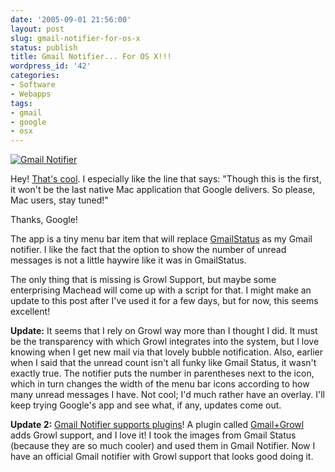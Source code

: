 ```yaml
---
date: '2005-09-01 21:56:00'
layout: post
slug: gmail-notifier-for-os-x
status: publish
title: Gmail Notifier... For OS X!!!
wordpress_id: '42'
categories:
- Software
- Webapps
tags:
- gmail
- google
- osx
---
```


[![Gmail Notifier](http://static.flickr.com/26/39896605_a9194bd57d_o.png)](http://toolbar.google.com/gmail-helper/index?promo=gdl-en)

Hey! [That's cool](http://toolbar.google.com/gmail-helper/index.html).  I especially like the line that says: "Though this is the first, it won't be the last native Mac application that Google delivers. So please, Mac users, stay tuned!"

Thanks, Google!

The app is a tiny menu bar item that will replace [GmailStatus](http://homepage.mac.com/carsten.guenther/GmailStatus/) as my Gmail notifier.  I like the fact that the option to show the number of unread messages is not a little haywire like it was in GmailStatus.

The only thing that is missing is Growl Support, but maybe some enterprising Machead will come up with a script for that.  I might make an update to this post after I've used it for a few days, but for now, this seems excellent!



**Update:** It seems that I rely on Growl way more than I thought I did.  It must be the transparency with which Growl integrates into the system, but I love knowing when I get new mail via that lovely bubble notification.  Also, earlier when I said that the unread count isn't all funky like Gmail Status, it wasn't exactly true.  The notifier puts the number in parentheses next to the icon, which in turn changes the width of the menu bar icons according to how many unread messages I have.  Not cool; I'd much rather have an overlay.  I'll keep trying Google's app and see what, if any, updates come out.





**Update 2:** [Gmail Notifier supports plugins](http://googleblog.blogspot.com/2005/09/extras-for-your-mac-gmail-notifier.html)!  A plugin called [Gmail+Growl](http://www.wootest.net/gmailgrowl/) adds Growl support, and I love it!  I took the images from Gmail Status (because they are so much cooler) and used them in Gmail Notifier.  Now I have an official Gmail notifier with Growl support that looks good doing it.
